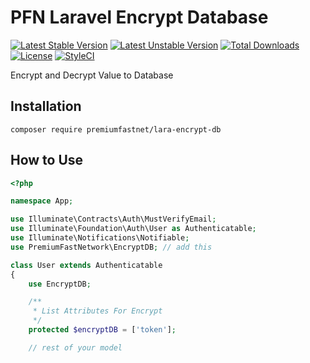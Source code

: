 # PFN Laravel Encrypt Database

[![Latest Stable Version](https://poser.pugx.org/premiumfastnet/lara-encrypt-db/v/stable)](https://packagist.org/packages/premiumfastnet/lara-encrypt-db)
[![Latest Unstable Version](https://poser.pugx.org/premiumfastnet/lara-encrypt-db/v/unstable)](https://packagist.org/packages/premiumfastnet/lara-encrypt-db)
[![Total Downloads](https://poser.pugx.org/premiumfastnet/lara-encrypt-db/downloads)](https://packagist.org/packages/premiumfastnet/lara-encrypt-db)
[![License](https://poser.pugx.org/premiumfastnet/lara-encrypt-db/license)](https://packagist.org/packages/premiumfastnet/lara-encrypt-db)
[![StyleCI](https://github.styleci.io/repos/249607888/shield?branch=master)](https://github.styleci.io/repos/249607888)

Encrypt and Decrypt Value to Database

## Installation

```
composer require premiumfastnet/lara-encrypt-db
```

## How to Use

```php
<?php

namespace App;

use Illuminate\Contracts\Auth\MustVerifyEmail;
use Illuminate\Foundation\Auth\User as Authenticatable;
use Illuminate\Notifications\Notifiable;
use PremiumFastNetwork\EncryptDB; // add this

class User extends Authenticatable
{
    use EncryptDB;

    /**
     * List Attributes For Encrypt
     */
    protected $encryptDB = ['token'];

    // rest of your model
```
